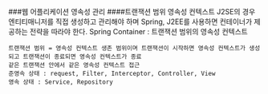 ###웹 어플리케이션 영속성 관리
####트랜잭션 범위 영속성 컨텍스트
    J2SE의 경우 엔티티매니저를 직접 생성하고 관리해야 하며 Spring, J2EE를 사용하면 컨테이너가 제공하는 전략을 따라야 한다.
Spring Container : 트랜잭션 범위의 영속성 컨텍스트  
    
    트랜잭션 범위 = 영속성 컨텍스트 생존 범위이며 트랜잭션이 시작하면 영속성 컨텍스트가 생성되고 트랜잭션이 종료되면 영속성 컨텍스트가 종료
    같은 트랜잭션 안에서 같은 영속성 컨텍스트 접근
    준영속 상태 : request, Filter, Interceptor, Controller, View
    영속 상태 : Service, Repository
